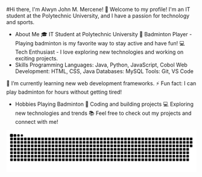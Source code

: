 

#Hi there, I'm Alwyn John M. Mercene! 👋
Welcome to my profile! I'm an IT student at the Polytechnic University, and I have a passion for technology and sports.

- About Me
🎓 IT Student at Polytechnic University
🏸 Badminton Player - Playing badminton is my favorite way to stay active and have fun!
💻 Tech Enthusiast - I love exploring new technologies and working on exciting projects.
- Skills
Programming Languages: Java, Python, JavaScript, Cobol
Web Development: HTML, CSS, Java
Databases: MySQL
Tools: Git, VS Code

🌱 I’m currently learning new web development frameworks.
⚡ Fun fact: I can play badminton for hours without getting tired!

- Hobbies
Playing Badminton 🏸
Coding and building projects 💻
Exploring new technologies and trends 📚
Feel free to check out my projects and connect with me!


![GitHub Snake](./ASSETS/github-snake.svg)

